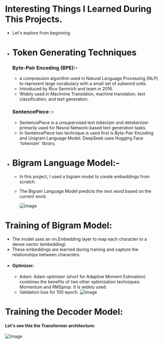 # Interesting Things I Learned During This Projects. 

  - Let's explore from beginning

  - # Token Generating Techniques
    ### Byte-Pair Encoding (BPE):-
      - a compression algorithm used in Natural Language Processing (NLP) to represent large vocabulary with a small set of subword units.
      - Introduced by Rico Sennrich and team in 2016.
      - Widely used in Machnine Translation, machine translation, text classification, and text generation.
    ### SentencePiece :-
      - SentencePiece is a unsupervised text tokenizer and detokenizer primarily used for Neural Network-based text generation tasks.
      - In SentencePiece two technique is used first is Byte-Pair Encoding and Unigram Language Model.
    DeepSeek uses Hugging Face 'tokenizer' library.

  - # Bigram Language Model:-
      - In this project, I used a bigram model to create embeddings from scratch.
      - The Bigram Language Model predicts the next word based on the current word.

        ![image](https://github.com/user-attachments/assets/bdff843b-b365-43d7-9c17-1fb9a82164d5)


# Training of Bigram Model:
  - The model uses an nn.Embedding layer to map each character to a dense vector (embedding).
  - These embeddings are learned during training and capture the relationships between characters.
  - #### Optimizer:
    - Adam: Adam optimizer (short for Adaptive Moment Estimation) combines the benefits of two other optimization techniques: Momentum and RMSprop. It is widely used.
    - Validation loss for 100 epoch.
     ![image](https://github.com/user-attachments/assets/e4079d9e-415c-42cc-8ec0-3292edb0e7d1)

# Training the Decoder Model: 
  #### Let's see this the Transformer architecture: 

   ![image](https://github.com/user-attachments/assets/0f4db3d1-27c5-49bb-806e-27db7022eb6a)

